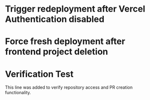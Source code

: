 # Trigger redeployment after Vercel Authentication disabled
# Force fresh deployment after frontend project deletion

# Verification Test
This line was added to verify repository access and PR creation functionality.
